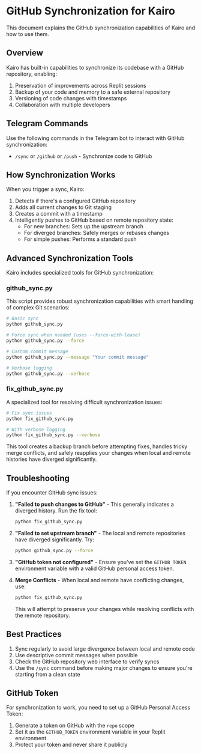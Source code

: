 # GitHub Synchronization for Kairo

This document explains the GitHub synchronization capabilities of Kairo and how to use them.

## Overview

Kairo has built-in capabilities to synchronize its codebase with a GitHub repository, enabling:

1. Preservation of improvements across Replit sessions
2. Backup of your code and memory to a safe external repository 
3. Versioning of code changes with timestamps
4. Collaboration with multiple developers

## Telegram Commands

Use the following commands in the Telegram bot to interact with GitHub synchronization:

- `/sync` or `/github` or `/push` - Synchronize code to GitHub

## How Synchronization Works

When you trigger a sync, Kairo:

1. Detects if there's a configured GitHub repository
2. Adds all current changes to Git staging
3. Creates a commit with a timestamp
4. Intelligently pushes to GitHub based on remote repository state:
   - For new branches: Sets up the upstream branch
   - For diverged branches: Safely merges or rebases changes
   - For simple pushes: Performs a standard push

## Advanced Synchronization Tools

Kairo includes specialized tools for GitHub synchronization:

### github_sync.py

This script provides robust synchronization capabilities with smart handling of complex Git scenarios:

```bash
# Basic sync
python github_sync.py

# Force sync when needed (uses --force-with-lease)
python github_sync.py --force

# Custom commit message
python github_sync.py --message "Your commit message"

# Verbose logging
python github_sync.py --verbose
```

### fix_github_sync.py

A specialized tool for resolving difficult synchronization issues:

```bash
# Fix sync issues
python fix_github_sync.py

# With verbose logging
python fix_github_sync.py --verbose
```

This tool creates a backup branch before attempting fixes, handles tricky merge conflicts, and safely reapplies your changes when local and remote histories have diverged significantly.

## Troubleshooting

If you encounter GitHub sync issues:

1. **"Failed to push changes to GitHub"** - This generally indicates a diverged history. Run the fix tool:
   ```bash
   python fix_github_sync.py
   ```

2. **"Failed to set upstream branch"** - The local and remote repositories have diverged significantly. Try:
   ```bash
   python github_sync.py --force
   ```

3. **"GitHub token not configured"** - Ensure you've set the `GITHUB_TOKEN` environment variable with a valid GitHub personal access token.

4. **Merge Conflicts** - When local and remote have conflicting changes, use:
   ```bash
   python fix_github_sync.py
   ```
   This will attempt to preserve your changes while resolving conflicts with the remote repository.

## Best Practices

1. Sync regularly to avoid large divergence between local and remote code
2. Use descriptive commit messages when possible
3. Check the GitHub repository web interface to verify syncs
4. Use the `/sync` command before making major changes to ensure you're starting from a clean state

## GitHub Token

For synchronization to work, you need to set up a GitHub Personal Access Token:

1. Generate a token on GitHub with the `repo` scope
2. Set it as the `GITHUB_TOKEN` environment variable in your Replit environment
3. Protect your token and never share it publicly
